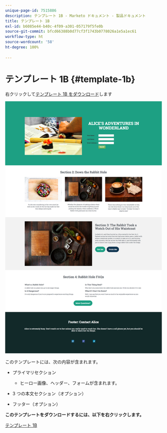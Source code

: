 ```yaml
---
unique-page-id: 7515886
description: テンプレート 1B - Marketo ドキュメント - 製品ドキュメント
title: テンプレート 1B
exl-id: b6085e44-b40c-4f09-a301-057179f5fe0b
source-git-commit: bfcd66388b0d77cf3f1743b0778026a1e5a1ec61
workflow-type: ht
source-wordcount: '58'
ht-degree: 100%

---
```


# テンプレート 1B {#template-1b}

右クリックして[テンプレート 1B をダウンロード](https://experienceleague.adobe.com/landing/marketo/lp-templates/template-1b.html)します

![](assets/image2015-5-28-13-3a6-3a5.png)

このテンプレートには、次の内容が含まれます。

* プライマリセクション

   * ヒーロー画像、ヘッダー、フォームが含まれます。

* 3 つの本文セクション（オプション）
* フッター（オプション）

**このテンプレートをダウンロードするには、以下を右クリックします。**

[テンプレート 1B](https://experienceleague.adobe.com/landing/marketo/lp-templates/template-1b.html)
